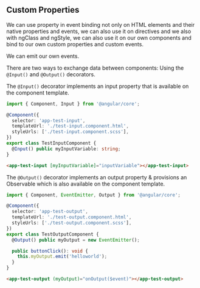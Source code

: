 
## Custom Properties

We can use property in event binding not only on HTML elements and their native properties and events, we can also use it on directives and we also with ngClass and ngStyle, we can also use it on our own components and bind to our own custom properties and custom events.

We can emit our own events.

There are two ways to exchange data between components: Using the `@Input()` and `@Output()` decorators.

The `@Input()` decorator implements an input property that is available on the component template.

```ts
import { Component, Input } from '@angular/core';

@Component({
  selector: 'app-test-input',
  templateUrl: './test-input.component.html',
  styleUrls: ['./test-input.component.scss'],
})
export class TestInputComponent {
  @Input() public myInputVariable: string;
}
```

```html
<app-test-input [myInputVariable]="inputVariable"></app-test-input>
```

The `@Output()` decorator implements an output property & provisions an Observable which is also available on the component template.

```ts
import { Component, EventEmitter, Output } from '@angular/core';

@Component({
  selector: 'app-test-output',
  templateUrl: './test-output.component.html',
  styleUrls: ['./test-output.component.scss'],
})
export class TestOutputComponent {
  @Output() public myOutput = new EventEmitter();

  public buttonClick(): void {
    this.myOutput.emit('helloworld');
  }
}
```

```html
<app-test-output (myOutput)="onOutput($event)"></app-test-output>
```
